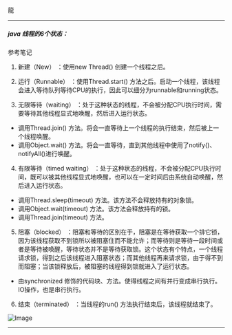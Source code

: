 龍

---------------------
##### java 线程的6个状态：
参考笔记
1. 新建（New） ：使用new Thread() 创建一个线程之后。

2. 运行（Runnable） ：使用Thread.start() 方法之后。启动一个线程，该线程会进入等待队列等待CPU的执行，因此可以细分为runnable和running状态。

3. 无限等待（waiting） ：处于这种状态的线程，不会被分配CPU执行时间，需要等待其他线程显式地唤醒，然后进入运行状态。

- 调用Thread.join() 方法。将会一直等待上一个线程的执行结束，然后被上一个线程唤醒。
- 调用Object.wait() 方法。将会一直等待，直到其他线程中使用了notify()、notifyAll()进行唤醒。
4. 有限等待（timed waiting） ：处于这种状态的线程，不会被分配CPU执行时间，既可以被其他线程显式地唤醒，也可以在一定时间后由系统自动唤醒，然后进入运行状态。

 - 调用Thread.sleep(timeout) 方法。该方法不会释放持有的对象锁。
 - 调用Object.wait(timeout) 方法。该方法会释放持有的锁。
 - 调用Thread.join(timeout) 方法。
5. 阻塞（blocked） ：阻塞和等待的区别在于，阻塞是在等待获取一个排它锁，因为该线程获取不到锁所以被阻塞住而不能允许；而等待则是等待一段时间或者是等待被唤醒，等待状态并不是等待获取锁。这个状态有个特点，一个线程请求锁，得到之后该线程进入阻塞状态；而其他线程再来请求锁，由于得不到而阻塞；当该锁释放后，被阻塞的线程得到锁就进入了运行状态。

- 由synchronized 修饰的代码块、方法。使得线程之间有并行变成串行执行。
IO操作，也是串行执行。
6. 结束（terminated） ：当线程的run() 方法执行结束后，该线程就结束了。

 ![Image](https://spring-packer.github.io/parker/imgs/xiancheng.png)
 
---